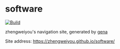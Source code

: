 # software

[![Build](https://github.com/zhengweiyou/software/actions/workflows/generate.yml/badge.svg)](https://github.com/zhengweiyou/software/actions/workflows/generate.yml)

zhengweiyou's navigation site, generated by [gena](https://github.com/x1ah/gena)

Site address: https://zhengweiyou.github.io/software/